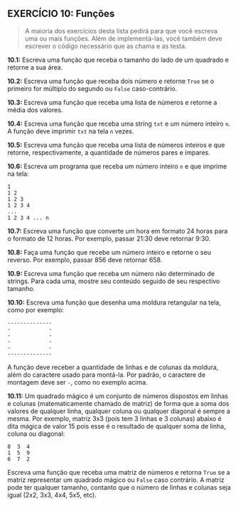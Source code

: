 ## EXERCÍCIO 10: Funções

> A maioria dos exercícios desta lista pedirá para que você escreva uma ou mais funções. Além de implementá-las, você também deve escrever o código necessário que as chama e as testa.

**10.1:** Escreva uma função que receba o tamanho do lado de um quadrado e retorne a sua área.

**10.2:** Escreva uma função que receba dois número e retorne ```True``` se o primeiro for múltiplo do segundo ou ```False``` caso-contrário.

**10.3:** Escreva uma função que receba uma lista de números e retorne a média dos valores.

**10.4:** Escreva uma função que receba uma string ```txt``` e um número inteiro ```n```. A função deve imprimir ```txt``` na tela ```n``` vezes.

**10.5:** Escreva uma função que receba uma lista de números inteiros e que retorne, respectivamente, a quantidade de números pares e ímpares.

**10.6:** Escreva um programa que receba um número inteiro ```n``` e que imprime na tela:

```
1
1 2
1 2 3
1 2 3 4
...
1 2 3 4 ... n
```

**10.7:** Escreva uma função que converte um hora em formato 24 horas para o formato de 12 horas. Por exemplo, passar 21:30 deve retornar 9:30.

**10.8:** Faça uma função que recebe um número inteiro e retorne o seu reverso. Por exemplo, passar 856 deve retornar 658.

**10.9:** Escreva uma função que receba um número não determinado de strings. Para cada uma, mostre seu conteúdo seguido de seu respectivo tamanho.

**10.10:** Escreva uma função que desenha uma moldura retangular na tela, como por exemplo:

```
--------------
-            -
-            -
-            -
-            -
--------------
```

A função deve receber a quantidade de linhas e de colunas da moldura, além do caractere usado para montá-la. Por padrão, o caractere de montagem deve ser ```-```, como no exemplo acima.

**10.11:** Um quadrado mágico é um conjunto de números dispostos em linhas e colunas (matematicamente chamado de matriz) de forma que a soma dos valores de qualquer linha, qualquer coluna ou qualquer diagonal é sempre a mesma. Por exemplo, matriz 3x3 (pois tem 3 linhas e 3 colunas) abaixo é dita mágica de valor 15 pois esse é o resultado de qualquer soma de linha, coluna ou diagonal:

```
8  3  4 
1  5  9
6  7  2
```

Escreva uma função que receba uma matriz de números e retorna ```True``` se a matriz representar um quadrado mágico ou ```False``` caso contrário. A matriz pode ter qualquer tamanho, contanto que o número de linhas e colunas seja igual (2x2, 3x3, 4x4, 5x5, etc).

